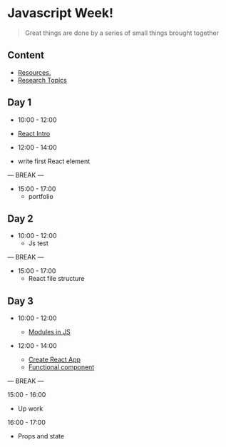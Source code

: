 
# Javascript  Week!

> Great things are done by a series of small things brought together

  

## Content

  


- [Resources.](./resources.md)
- [Research Topics](./research-topics.md)

  

  

## Day 1

  

- 10:00 - 12:00
 - [React Intro](./ReactIntro.md) 

- 12:00 - 14:00
 - write first React element 

— BREAK —

- 15:00 - 17:00
  - portfolio


## Day 2
 
- 10:00 - 12:00
  - Js test 
 

— BREAK —

- 15:00 - 17:00
  - React file structure 


## Day 3
 
- 10:00 - 12:00
  - [Modules in JS](https://docs.google.com/presentation/d/1fNLAVJlkV6PlCAH6mMO3_O3pmVWjxpNnyrB_tVmMM2M/edit?usp=sharing)

- 12:00 - 14:00 
    - [Create React App](https://create-react-app.dev/docs/getting-started) 
    -  [Functional component](https://react.dev/learn#components)

— BREAK —

15:00 - 16:00 
  - Up work

16:00 - 17:00 
  -  Props and state 






